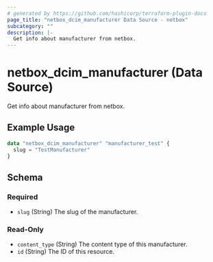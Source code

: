 ```yaml
---
# generated by https://github.com/hashicorp/terraform-plugin-docs
page_title: "netbox_dcim_manufacturer Data Source - netbox"
subcategory: ""
description: |-
  Get info about manufacturer from netbox.
---
```


# netbox_dcim_manufacturer (Data Source)

Get info about manufacturer from netbox.

## Example Usage

```terraform
data "netbox_dcim_manufacturer" "manufacturer_test" {
  slug = "TestManufacturer"
}
```

<!-- schema generated by tfplugindocs -->
## Schema

### Required

- `slug` (String) The slug of the manufacturer.

### Read-Only

- `content_type` (String) The content type of this manufacturer.
- `id` (String) The ID of this resource.
